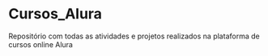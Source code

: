 # Cursos_Alura
Repositório com todas as atividades e projetos realizados na plataforma de cursos online Alura
